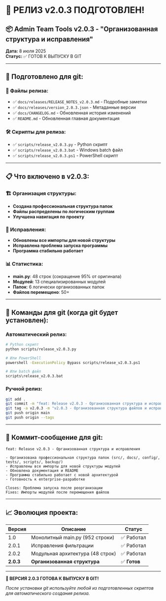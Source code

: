 # 🎉 РЕЛИЗ v2.0.3 ПОДГОТОВЛЕН!

## 📦 Admin Team Tools v2.0.3 - "Организованная структура и исправления"

**Дата:** 8 июля 2025  
**Статус:** ✅ ГОТОВ К ВЫПУСКУ В GIT

---

## 🚀 Подготовлено для git:

### 📁 Файлы релиза:
- ✅ `docs/releases/RELEASE_NOTES_v2.0.3.md` - Подробные заметки
- ✅ `docs/releases/version_2.0.3.json` - Метаданные версии
- ✅ `docs/CHANGELOG.md` - Обновленная история изменений
- ✅ `README.md` - Обновленная главная документация

### 🛠️ Скрипты для релиза:
- ✅ `scripts/release_v2.0.3.py` - Python скрипт
- ✅ `scripts/release_v2.0.3.bat` - Windows batch файл
- ✅ `scripts/release_v2.0.3.ps1` - PowerShell скрипт

---

## 📋 Что включено в v2.0.3:

### 🏗️ Организация структуры:
- **Создана профессиональная структура папок**
- **Файлы распределены по логическим группам**
- **Улучшена навигация по проекту**

### 🔧 Исправления:
- **Обновлены все импорты для новой структуры**
- **Исправлена проблема запуска программы**
- **Программа стабильно работает**

### 📊 Статистика:
- **main.py**: 48 строк (сокращение 95% от оригинала)
- **Модулей**: 13 специализированных модулей
- **Папок**: 6 логически организованных папок
- **Файлов перемещено**: 50+

---

## 🚀 Команды для git (когда git будет установлен):

### Автоматический релиз:
```bash
# Python скрипт
python scripts/release_v2.0.3.py

# Или PowerShell
powershell -ExecutionPolicy Bypass scripts/release_v2.0.3.ps1

# Или batch файл
scripts\release_v2.0.3.bat
```

### Ручной релиз:
```bash
git add .
git commit -m "feat: Release v2.0.3 - Организованная структура и исправления"
git tag -a v2.0.3 -m "v2.0.3 - Организованная структура файлов и исправления импортов"
git push origin main
git push origin --tags
```

---

## 🎯 Коммит-сообщение для git:
```
feat: Release v2.0.3 - Организованная структура и исправления

- Организована профессиональная структура папок (src/, docs/, config/, tests/, scripts/, backup/)
- Исправлены все импорты для новой структуры модулей
- Обновлена документация и README
- Программа стабильно работает с новой архитектурой
- Готовность к enterprise-разработке

Closes: Проблема запуска после реорганизации
Fixes: Импорты модулей после перемещения файлов
```

---

## 📈 Эволюция проекта:

| Версия | Описание | Статус |
|--------|----------|--------|
| 1.0 | Монолитный main.py (952 строки) | ✅ Работал |
| 2.0.1 | Исправления фильтрации | ✅ Работал |
| 2.0.2 | Модульная архитектура (48 строк) | ✅ Работал |
| **2.0.3** | **Организованная структура** | ✅ **Готов** |

---

**🎉 ВЕРСИЯ 2.0.3 ГОТОВА К ВЫПУСКУ В GIT!**

*После установки git используйте любой из подготовленных скриптов для автоматического создания релиза.*
